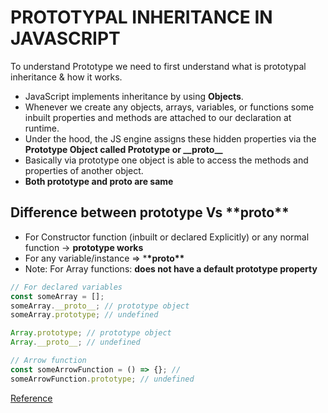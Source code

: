 # PROTOTYPAL INHERITANCE IN JAVASCRIPT

To understand Prototype we need to first understand what is prototypal inheritance & how it works.

- JavaScript implements inheritance by using **Objects**.
- Whenever we create any objects, arrays, variables, or functions some inbuilt properties and methods are attached to our declaration at runtime.
- Under the hood, the JS engine assigns these hidden properties via the **Prototype Object called Prototype or \_\_proto\_\_**
- Basically via prototype one object is able to access the methods and properties of another object.
- **Both prototype and **proto** are same**

## Difference between prototype Vs \***\*proto\*\***

- For Constructor function (inbuilt or declared Explicitly) or any normal function → **prototype works**
- For any variable/instance ⇒ \***\*proto\*\***
- Note: For Array functions: **does not have a default prototype property**

```js
// For declared variables
const someArray = [];
someArray.__proto__; // prototype object
someArray.prototype; // undefined

Array.prototype; // prototype object
Array.__proto__; // undefined

// Arrow function
const someArrowFunction = () => {}; //
someArrowFunction.prototype; // undefined
```

[Reference](https://developer.mozilla.org/en-US/docs/Web/JavaScript/Inheritance_and_the_prototype_chain)
